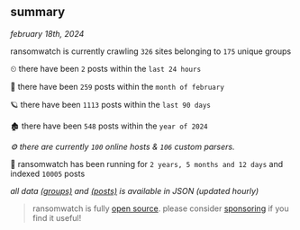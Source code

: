 
## summary
_february 18th, 2024_

ransomwatch is currently crawling `326` sites belonging to `175` unique groups

⏲ there have been `2` posts within the `last 24 hours`

🦈 there have been `259` posts within the `month of february`

🪐 there have been `1113` posts within the `last 90 days`

🏚 there have been `548` posts within the `year of 2024`

_⚙️ there are currently `100` online hosts & `106` custom parsers._

🦕 ransomwatch has been running for `2 years, 5 months and 12 days` and indexed `10005` posts

_all data  [(groups)](http://ransomwhat.telemetry.ltd/groups) and [(posts)](http://ransomwhat.telemetry.ltd/posts) is available in JSON (updated hourly)_

> ransomwatch is fully [open source](https://github.com/joshhighet/ransomwatch#ransomwatch--). please consider [sponsoring](https://github.com/sponsors/joshhighet) if you find it useful!
